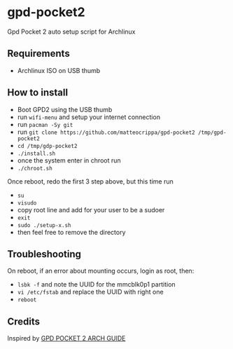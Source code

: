 # gpd-pocket2
Gpd Pocket 2 auto setup script for Archlinux

## Requirements

- Archlinux ISO on USB thumb


## How to install

- Boot GPD2 using the USB thumb
- run `wifi-menu` and setup your internet connection
- run `pacman -Sy git`
- run `git clone https://github.com/matteocrippa/gpd-pocket2 /tmp/gpd-pocket2`
- `cd /tmp/gdp-pocket2`
- `./install.sh`
- once the system enter in chroot run
- `./chroot.sh`

Once reboot, redo the first 3 step above, but this time run
- `su`
- `visudo`
- copy root line and add for your user to be a sudoer
- `exit`
- `sudo ./setup-x.sh`
- then feel free to remove the directory

## Troubleshooting

On reboot, if an error about mounting occurs, login as root, then:

- `lsbk -f` and note the UUID for the mmcblk0p1 partition
- `vi /etc/fstab` and replace the UUID with right one
- `reboot`


## Credits
Inspired by [GPD POCKET 2 ARCH GUIDE](https://github.com/joshskidmore/gpd-pocket-2-arch-guide)
